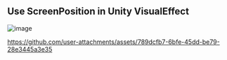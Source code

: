 ## Use ScreenPosition in Unity VisualEffect

![image](https://github.com/user-attachments/assets/3cdf5f0c-da7d-4e7a-875e-1560c5a09509)


https://github.com/user-attachments/assets/789dcfb7-6bfe-45dd-be79-28e3445a3e35
